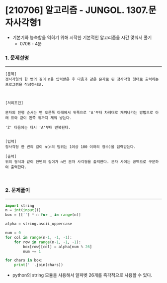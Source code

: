 # [210706] 알고리즘 - JUNGOL. 1307.문자사각형1

- 기본기와 능숙함을 익히기 위해 시작한 기본적인 알고리즘을 시간 맞춰서 풀기
  - 0706 - 4분



### 1. 문제설명

---

```
[문제]
정사각형의 한 변의 길이 n을 입력받은 후 다음과 같은 문자로 된 정사각형 형태로 출력하는 프로그램을 작성하시오.



[처리조건]

문자의 진행 순서는 맨 오른쪽 아래에서 위쪽으로 'A'부터 차례대로 채워나가는 방법으로 아래 표와 같이 왼쪽 위까지 채워 넣는다. 

'Z' 다음에는 다시 'A'부터 반복된다.


[입력]
정사각형 한 변의 길이 n(n의 범위는 1이상 100 이하의 정수)을 입력받는다.

[출력]
위의 형식과 같이 한변의 길이가 n인 문자 사각형을 출력한다. 문자 사이는 공백으로 구분하여 출력한다.

```



<br>



### 2. 문제풀이

---

```python
import string
n = int(input())
box = [[''] * n for _ in range(n)]

alpha = string.ascii_uppercase

num = 0
for col in range(n-1, -1, -1):
    for row in range(n-1, -1, -1):
        box[row][col] = alpha[num % 26]
        num += 1

for chars in box:
    print(' '.join(chars))
```

- python의 string 모듈을 사용해서 알파벳 26개를 즉각적으로 사용할 수 있다.
